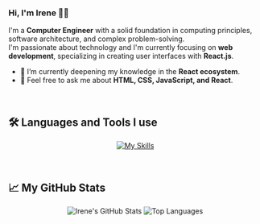 ### Hi, I'm Irene 👋🏻

I'm a **Computer Engineer** with a solid foundation in computing principles, software architecture, and complex problem-solving.</br> I'm passionate about technology and I'm currently focusing on **web development**, specializing in creating user interfaces with **React.js**.

- 🌱 I’m currently deepening my knowledge in the **React ecosystem**.
- 💬 Feel free to ask me about **HTML, CSS, JavaScript, and React**.

<br/>
 
## 🛠️ Languages and Tools I use
 
<p align="center">
  <a href="https://skillicons.dev">
    <img src="https://skillicons.dev/icons?i=html,css,js,react,vscode&theme=light" alt="My Skills"/>
  </a>
</p>

<br/>
  
## 📈 My GitHub Stats

<p align="center">
  <img src="https://github-readme-stats.vercel.app/api?username=irenesj87&show_icons=true&theme=transparent&hide=contribs,prs" alt="Irene's GitHub Stats" />
  <img src="https://github-readme-stats.vercel.app/api/top-langs/?username=irenesj87&layout=compact&theme=transparent" alt="Top Languages" />
</p>

<!---
irenesj87/irenesj87 is a ✨ special ✨ repository because its `README.md` (this file) appears on your GitHub profile.
You can click the Preview link to take a look at your changes.
--->
